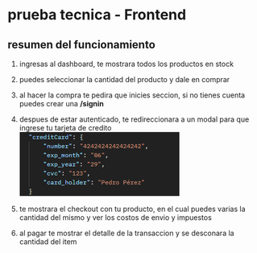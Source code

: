# prueba tecnica - Frontend

## resumen del funcionamiento
1. ingresas al dashboard, te mostrara todos los productos en stock
2. puedes seleccionar la cantidad del producto y dale en comprar
3. al hacer la compra te pedira que inicies seccion, si no tienes cuenta puedes crear una **/signin**
4. despues de estar autenticado, te redireccionara a un modal para que ingrese tu tarjeta de credito
  ![alt text](image.png)

5. te mostrara el checkout con tu producto, en el cual puedes varias la cantidad del mismo y ver los costos de envio y impuestos
6. al pagar te mostrar el detalle de la transaccion y se desconara la cantidad del item
